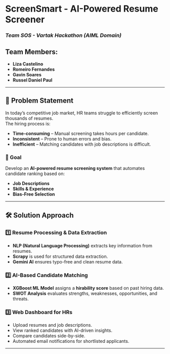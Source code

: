 # **ScreenSmart - AI-Powered Resume Screener**  
### *Team SOS - Vartak Hackathon (AIML Domain)*  

## **Team Members:**  
- **Liza Castelino**  
- **Romeiro Fernandes**  
- **Gavin Soares**  
- **Russel Daniel Paul**  

---

## **🚀 Problem Statement**  
In today’s competitive job market, HR teams struggle to efficiently screen thousands of resumes.  
The hiring process is:  
- **Time-consuming** – Manual screening takes hours per candidate.  
- **Inconsistent** – Prone to human errors and bias.  
- **Inefficient** – Matching candidates with job descriptions is difficult.  

### **🔹 Goal**  
Develop an **AI-powered resume screening system** that automates candidate ranking based on:  
- **Job Descriptions**  
- **Skills & Experience**  
- **Bias-Free Selection**  

---

## **🛠️ Solution Approach**  
### **1️⃣ Resume Processing & Data Extraction**  
- **NLP (Natural Language Processing)** extracts key information from resumes.  
- **Scrapy** is used for structured data extraction.  
- **Gemini AI** ensures typo-free and clean resume data.  

### **2️⃣ AI-Based Candidate Matching**  
- **XGBoost ML Model** assigns a **hirability score** based on past hiring data.  
- **SWOT Analysis** evaluates strengths, weaknesses, opportunities, and threats.  

### **3️⃣ Web Dashboard for HRs**  
- Upload resumes and job descriptions.  
- View ranked candidates with AI-driven insights.  
- Compare candidates side-by-side.  
- Automated email notifications for shortlisted applicants.  

---

